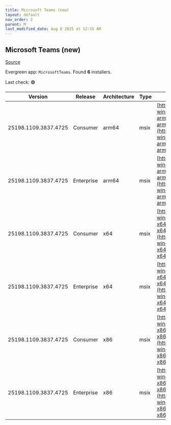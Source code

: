 ```yaml
---
title: Microsoft Teams (new)
layout: default
nav_order: 2
parent: M
last_modified_date: Aug 8 2025 at 12:55 AM
---
```


## Microsoft Teams (new)

[Source](https://www.microsoft.com/teams)

Evergreen app: `MicrosoftTeams`. Found **6** installers.

Last check: 🟢

| Version              | Release    | Architecture | Type | URI                                                                                                                                                                                                                                  |
| -------------------- | ---------- | ------------ | ---- | ------------------------------------------------------------------------------------------------------------------------------------------------------------------------------------------------------------------------------------ |
| 25198.1109.3837.4725 | Consumer   | arm64        | msix | [https://installer.teams.static.microsoft/production-windows-arm64/25198.1109.3837.4725/MicrosoftTeams-arm64.msix](https://installer.teams.static.microsoft/production-windows-arm64/25198.1109.3837.4725/MicrosoftTeams-arm64.msix) |
| 25198.1109.3837.4725 | Enterprise | arm64        | msix | [https://installer.teams.static.microsoft/production-windows-arm64/25198.1109.3837.4725/MSTeams-arm64.msix](https://installer.teams.static.microsoft/production-windows-arm64/25198.1109.3837.4725/MSTeams-arm64.msix)               |
| 25198.1109.3837.4725 | Consumer   | x64          | msix | [https://installer.teams.static.microsoft/production-windows-x64/25198.1109.3837.4725/MicrosoftTeams-x64.msix](https://installer.teams.static.microsoft/production-windows-x64/25198.1109.3837.4725/MicrosoftTeams-x64.msix)         |
| 25198.1109.3837.4725 | Enterprise | x64          | msix | [https://installer.teams.static.microsoft/production-windows-x64/25198.1109.3837.4725/MSTeams-x64.msix](https://installer.teams.static.microsoft/production-windows-x64/25198.1109.3837.4725/MSTeams-x64.msix)                       |
| 25198.1109.3837.4725 | Consumer   | x86          | msix | [https://installer.teams.static.microsoft/production-windows-x86/25198.1109.3837.4725/MicrosoftTeams-x86.msix](https://installer.teams.static.microsoft/production-windows-x86/25198.1109.3837.4725/MicrosoftTeams-x86.msix)         |
| 25198.1109.3837.4725 | Enterprise | x86          | msix | [https://installer.teams.static.microsoft/production-windows-x86/25198.1109.3837.4725/MSTeams-x86.msix](https://installer.teams.static.microsoft/production-windows-x86/25198.1109.3837.4725/MSTeams-x86.msix)                       |
